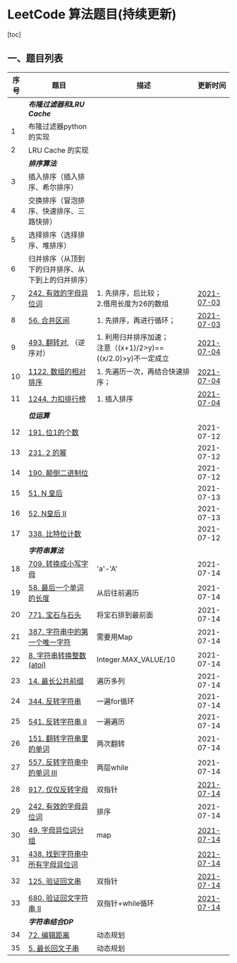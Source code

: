 # LeetCode 算法题目(持续更新)

[toc]

## 一、题目列表

| 序号 | 题目                                                         | 描述                                                         | 更新时间                                                     |
| ---- | ------------------------------------------------------------ | ------------------------------------------------------------ | ------------------------------------------------------------ |
|      | ***布隆过滤器和LRU Cache***                                  |                                                              |                                                              |
| 1    | 布隆过滤器python的实现                                       |                                                              |                                                              |
| 2    | LRU Cache 的实现                                             |                                                              |                                                              |
|      | ***排序算法***                                               |                                                              |                                                              |
| 3    | 插入排序（插入排序、希尔排序）                               |                                                              |                                                              |
| 4    | 交换排序（冒泡排序、快速排序、三路快排）                     |                                                              |                                                              |
| 5    | 选择排序（选择排序、堆排序）                                 |                                                              |                                                              |
| 6    | 归并排序（从顶到下的归并排序、从下到上的归并排序）           |                                                              |                                                              |
| 7    | [242. 有效的字母异位词](https://leetcode-cn.com/problems/valid-anagram/) | 1. 先排序，后比较；<br />2.借用长度为26的数组                | [2021-07-03](https://gitee.com/lf-ren/arts/blob/master/LeetCodeWP/src/main/java/com/hef/review/review01sort/work01/LeetCode242ValidAnagram.java) |
| 8    | [56. 合并区间](https://leetcode-cn.com/problems/merge-intervals/) | 1. 先排序，再进行循环；                                      | [2021-07-03](https://gitee.com/lf-ren/arts/blob/master/LeetCodeWP/src/main/java/com/hef/review/review01sort/work01/LeetCode56MergeIntervals.java) |
| 9    | [493. 翻转对](https://leetcode-cn.com/problems/reverse-pairs/), （逆序对） | 1. 利用归并排序加速；<br />注意（(x+1)/2>y)==((x/2.0)>y)不一定成立 | [2021-07-04](https://gitee.com/lf-ren/arts/blob/master/LeetCodeWP/src/main/java/com/hef/review/review01sort/work01/LeetCode493ReversePairs.java) |
| 10   | [1122. 数组的相对排序](https://leetcode-cn.com/problems/relative-sort-array/) | 1. 先遍历一次，再结合快速排序；                              | [2021-07-04](https://gitee.com/lf-ren/arts/blob/master/LeetCodeWP/src/main/java/com/hef/review/review01sort/work01/LeetCode1122RelativeSortArray.java) |
| 11   | [1244. 力扣排行榜](https://leetcode-cn.com/problems/design-a-leaderboard/) | 1. 插入排序                                                  | [2021-07-04](https://gitee.com/lf-ren/arts/blob/master/LeetCodeWP/src/main/java/com/hef/review/review01sort/work01/LeetCode1244DesignALeaderboard.java) |
|      | ***位运算***                                                 |                                                              |                                                              |
| 12   | [191. 位1的个数](https://leetcode-cn.com/problems/number-of-1-bits/) |                                                              | 2021-07-12                                                   |
| 13   | [231. 2 的幂](https://leetcode-cn.com/problems/power-of-two/) |                                                              | 2021-07-12                                                   |
| 14   | [190. 颠倒二进制位](https://leetcode-cn.com/problems/reverse-bits/) |                                                              | 2021-07-12                                                   |
| 15   | [51. N 皇后](https://leetcode-cn.com/problems/n-queens/)     |                                                              | 2021-07-13                                                   |
| 16   | [52. N皇后 II](https://leetcode-cn.com/problems/n-queens-ii/) |                                                              | 2021-07-13                                                   |
| 17   | [338. 比特位计数](https://leetcode-cn.com/problems/counting-bits/) |                                                              | 2021-07-12                                                   |
|      | ***字符串算法***                                             |                                                              |                                                              |
| 18   | [709. 转换成小写字母](https://leetcode-cn.com/problems/to-lower-case/) | 'a'-'A'                                                      | 2021-07-14                                                   |
| 19   | [58. 最后一个单词的长度](https://leetcode-cn.com/problems/length-of-last-word/) | 从后往前遍历                                                 | 2021-07-14                                                   |
| 20   | [771. 宝石与石头](https://leetcode-cn.com/problems/jewels-and-stones/) | 将宝石排到最前面                                             | 2021-07-14                                                   |
| 21   | [387. 字符串中的第一个唯一字符](https://leetcode-cn.com/problems/first-unique-character-in-a-string/) | 需要用Map                                                    | 2021-07-14                                                   |
| 22   | [8. 字符串转换整数 (atoi)](https://leetcode-cn.com/problems/string-to-integer-atoi/) | Integer.MAX_VALUE/10                                         | 2021-07-14                                                   |
| 23   | [14. 最长公共前缀](https://leetcode-cn.com/problems/longest-common-prefix/) | 遍历多列                                                     | 2021-07-14                                                   |
| 24   | [344. 反转字符串](https://leetcode-cn.com/problems/reverse-string/) | 一遍for循环                                                  | 2021-07-14                                                   |
| 25   | [541. 反转字符串 II](https://leetcode-cn.com/problems/reverse-string-ii/) | 一遍遍历                                                     | 2021-07-14                                                   |
| 26   | [151. 翻转字符串里的单词](https://leetcode-cn.com/problems/reverse-words-in-a-string/) | 两次翻转                                                     | 2021-07-14                                                   |
| 27   | [557. 反转字符串中的单词 III](https://leetcode-cn.com/problems/reverse-words-in-a-string-iii/) | 两层while                                                    | 2021-07-14                                                   |
| 28   | [917. 仅仅反转字母](https://leetcode-cn.com/problems/reverse-only-letters/) | 双指针                                                       | [2021-07-14](https://gitee.com/lf-ren/arts/blob/master/LeetCodeWP/src/main/java/com/hef/review/review03StringAlgorithm/LeetCode917ReverseOnlyLetters.java) |
| 29   | [242. 有效的字母异位词](https://leetcode-cn.com/problems/valid-anagram/) | 排序                                                         | 2021-07-14                                                   |
| 30   | [49. 字母异位词分组](https://leetcode-cn.com/problems/group-anagrams/) | map                                                          | [2021-07-14](https://gitee.com/lf-ren/arts/blob/master/LeetCodeWP/src/main/java/com/hef/review/review03StringAlgorithm/LeetCode917ReverseOnlyLetters.java) |
| 31   | [438. 找到字符串中所有字母异位词](https://leetcode-cn.com/problems/find-all-anagrams-in-a-string/) |                                                              | [2021-07-14](https://gitee.com/lf-ren/arts/blob/master/LeetCodeWP/src/main/java/com/hef/review/review03StringAlgorithm/LeetCode438FindAllAnagramsInAString.java) |
| 32   | [125. 验证回文串](https://leetcode-cn.com/problems/valid-palindrome/) | 双指针                                                       | [2021-07-14](https://gitee.com/lf-ren/arts/blob/master/LeetCodeWP/src/main/java/com/hef/review/review03StringAlgorithm/LeetCode125ValidPalindrome.java) |
| 33   | [680. 验证回文字符串 Ⅱ](https://leetcode-cn.com/problems/valid-palindrome-ii/) | 双指针+while循环                                             | [2021-07-14](https://gitee.com/lf-ren/arts/blob/master/LeetCodeWP/src/main/java/com/hef/review/review03StringAlgorithm/LeetCode680ValidPalindromeII.java) |
|      | ***字符串结合DP***                                           |                                                              |                                                              |
| 34   | [72. 编辑距离](https://leetcode-cn.com/problems/edit-distance/) | 动态规划                                                     |                                                              |
| 35   | [5. 最长回文子串](https://leetcode-cn.com/problems/longest-palindromic-substring/) | 动态规划                                                     |                                                              |

